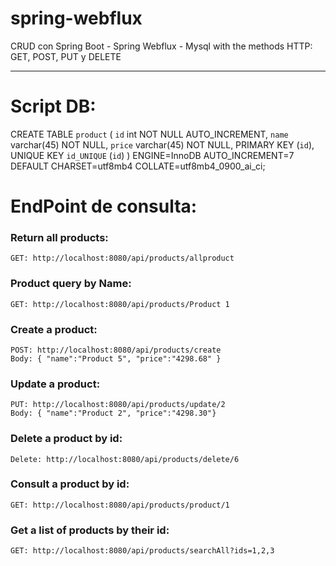 # spring-webflux
CRUD con Spring Boot - Spring Webflux - Mysql with the methods HTTP: GET, POST, PUT y DELETE
<hr/>

# Script DB:
CREATE TABLE `product` (
  `id` int NOT NULL AUTO_INCREMENT,
  `name` varchar(45) NOT NULL,
  `price` varchar(45) NOT NULL,
  PRIMARY KEY (`id`),
  UNIQUE KEY `id_UNIQUE` (`id`)
) ENGINE=InnoDB AUTO_INCREMENT=7 DEFAULT CHARSET=utf8mb4 COLLATE=utf8mb4_0900_ai_ci;

# EndPoint de consulta:
  ### Return all products:
  `GET: http://localhost:8080/api/products/allproduct`
  ### Product query by Name:
  `GET: http://localhost:8080/api/products/Product 1`
  ### Create a product:
  `POST: http://localhost:8080/api/products/create`
  <br/>
  `Body: { "name":"Product 5", "price":"4298.68" }`
  ### Update a product:
  `PUT: http://localhost:8080/api/products/update/2`
  <br/>
  `Body: { "name":"Product 2", "price":"4298.30"}`
  ### Delete a product by id:
  `Delete: http://localhost:8080/api/products/delete/6`
  ### Consult a product by id:
  `GET: http://localhost:8080/api/products/product/1`
  ### Get a list of products by their id:
  `GET: http://localhost:8080/api/products/searchAll?ids=1,2,3`

